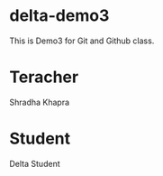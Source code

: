 # delta-demo3
This is Demo3 for Git and Github class.

# Teracher
Shradha Khapra

# Student
Delta Student